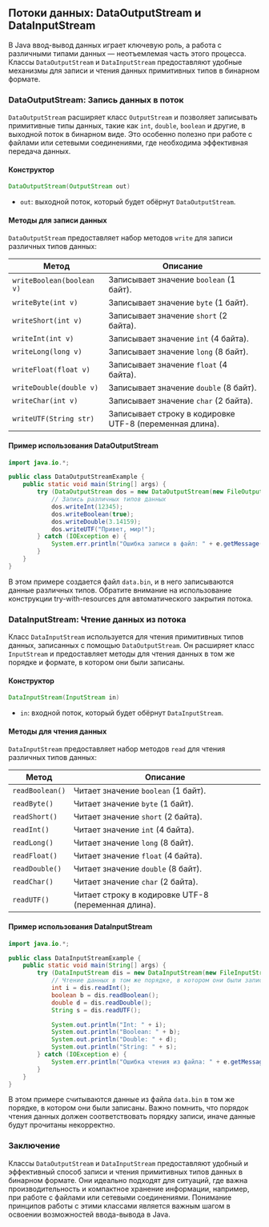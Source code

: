 ## Потоки данных: DataOutputStream и DataInputStream

В Java ввод-вывод данных играет ключевую роль, а работа с различными типами данных — неотъемлемая часть этого процесса.  Классы `DataOutputStream` и `DataInputStream` предоставляют удобные механизмы для записи и чтения данных примитивных типов в бинарном формате.

### DataOutputStream: Запись данных в поток

`DataOutputStream` расширяет класс `OutputStream` и позволяет записывать примитивные типы данных, такие как `int`, `double`, `boolean` и другие, в выходной поток в бинарном виде. Это особенно полезно при работе с файлами или сетевыми соединениями, где необходима эффективная передача данных.

#### Конструктор

```java
DataOutputStream(OutputStream out)
```

* `out`:  выходной поток, который будет обёрнут `DataOutputStream`. 

#### Методы для записи данных

`DataOutputStream` предоставляет набор методов `write` для записи различных типов данных:

| Метод              | Описание                                                 |
|---------------------|-------------------------------------------------------------|
| `writeBoolean(boolean v)` | Записывает значение `boolean` (1 байт).               |
| `writeByte(int v)`       | Записывает значение `byte` (1 байт).                     |
| `writeShort(int v)`      | Записывает значение `short` (2 байта).                   |
| `writeInt(int v)`        | Записывает значение `int` (4 байта).                      |
| `writeLong(long v)`       | Записывает значение `long` (8 байт).                     |
| `writeFloat(float v)`     | Записывает значение `float` (4 байта).                    |
| `writeDouble(double v)`   | Записывает значение `double` (8 байт).                  |
| `writeChar(int v)`       | Записывает значение `char` (2 байта).                    |
| `writeUTF(String str)`  | Записывает строку в кодировке UTF-8 (переменная длина). |

#### Пример использования DataOutputStream

```java
import java.io.*;

public class DataOutputStreamExample {
    public static void main(String[] args) {
        try (DataOutputStream dos = new DataOutputStream(new FileOutputStream("data.bin"))) {
            // Запись различных типов данных
            dos.writeInt(12345);
            dos.writeBoolean(true);
            dos.writeDouble(3.14159);
            dos.writeUTF("Привет, мир!");
        } catch (IOException e) {
            System.err.println("Ошибка записи в файл: " + e.getMessage());
        }
    }
}
```

В этом примере создается файл `data.bin`, и в него записываются данные различных типов. Обратите внимание на использование конструкции try-with-resources для автоматического закрытия потока.

### DataInputStream: Чтение данных из потока

Класс `DataInputStream` используется для чтения примитивных типов данных, записанных с помощью `DataOutputStream`. Он расширяет класс `InputStream` и предоставляет методы для чтения данных в том же порядке и формате, в котором они были записаны.

#### Конструктор

```java
DataInputStream(InputStream in)
```

* `in`:  входной поток, который будет обёрнут `DataInputStream`. 

#### Методы для чтения данных

`DataInputStream` предоставляет набор методов `read` для чтения различных типов данных:

| Метод                | Описание                                                    |
|----------------------|--------------------------------------------------------------|
| `readBoolean()`     | Читает значение `boolean` (1 байт).                        |
| `readByte()`        | Читает значение `byte` (1 байт).                          |
| `readShort()`       | Читает значение `short` (2 байта).                        |
| `readInt()`         | Читает значение `int` (4 байта).                           |
| `readLong()`        | Читает значение `long` (8 байт).                          |
| `readFloat()`       | Читает значение `float` (4 байта).                         |
| `readDouble()`      | Читает значение `double` (8 байт).                         |
| `readChar()`        | Читает значение `char` (2 байта).                         |
| `readUTF()`         | Читает строку в кодировке UTF-8 (переменная длина).        |

#### Пример использования DataInputStream

```java
import java.io.*;

public class DataInputStreamExample {
    public static void main(String[] args) {
        try (DataInputStream dis = new DataInputStream(new FileInputStream("data.bin"))) {
            // Чтение данных в том же порядке, в котором они были записаны
            int i = dis.readInt();
            boolean b = dis.readBoolean();
            double d = dis.readDouble();
            String s = dis.readUTF();

            System.out.println("Int: " + i);
            System.out.println("Boolean: " + b);
            System.out.println("Double: " + d);
            System.out.println("String: " + s);
        } catch (IOException e) {
            System.err.println("Ошибка чтения из файла: " + e.getMessage());
        }
    }
}
```

В этом примере считываются данные из файла `data.bin` в том же порядке, в котором они были записаны. Важно помнить, что порядок чтения данных должен соответствовать порядку записи, иначе данные будут прочитаны некорректно.

### Заключение

Классы `DataOutputStream` и `DataInputStream` предоставляют удобный и эффективный способ записи и чтения примитивных типов данных в бинарном формате. Они идеально подходят для ситуаций, где важна производительность и компактное хранение информации, например, при работе с файлами или сетевыми соединениями. Понимание принципов работы с этими классами является важным шагом в освоении возможностей ввода-вывода в Java.
